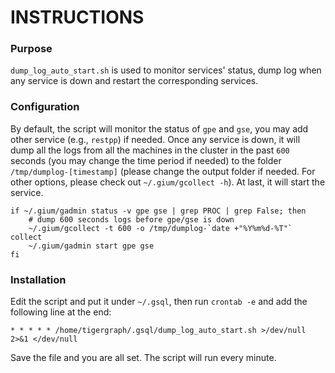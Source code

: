 # INSTRUCTIONS

### Purpose
`dump_log_auto_start.sh` is used to monitor services' status, dump log when any service is down and restart the corresponding services.

### Configuration
By default, the script will monitor the status of `gpe` and `gse`, you may add other service (e.g., `restpp`) if needed. Once any service is down, it will dump all the logs from all the machines in the cluster in the past `600` seconds (you may change the time period if needed) to the folder `/tmp/dumplog-[timestamp]` (please change the output folder if needed. For other options, please check out `~/.gium/gcollect -h`). At last, it will start the service.


```
if ~/.gium/gadmin status -v gpe gse | grep PROC | grep False; then
    # dump 600 seconds logs before gpe/gse is down
    ~/.gium/gcollect -t 600 -o /tmp/dumplog-`date +"%Y%m%d-%T"` collect
    ~/.gium/gadmin start gpe gse
fi
```

### Installation
Edit the script and put it under `~/.gsql`, then run `crontab -e` and add the following line at the end:
```
* * * * * /home/tigergraph/.gsql/dump_log_auto_start.sh >/dev/null 2>&1 </dev/null
```

Save the file and you are all set. The script will run every minute.
